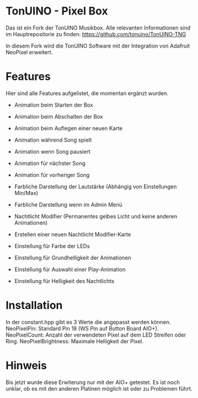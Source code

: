 # TonUINO - Pixel Box
Das ist ein Fork der TonUINO Musikbox.
Alle relevanten Informationen sind im Hauptrepositorie zu finden: https://github.com/tonuino/TonUINO-TNG

In diesem Fork wird die TonUINO Software mit der Integration von Adafruit NeoPixel erweitert.

# Features
Hier sind alle Features aufgelistet, die momentan ergänzt wurden.

- Animation beim Starten der Box
- Animation beim Abschalten der Box
- Animation beim Auflegen einer neuen Karte
- Animation während Song spielt
- Animation wenn Song pausiert
- Animation für nächster Song
- Animation für vorheriger Song

- Farbliche Darstellung der Lautstärke (Abhängig von Einstellungen Min/Max)
- Farbliche Darstellung wenn im Admin Menü
- Nachtlicht Modifier (Permanentes gelbes Licht und keine anderen Animationen)
- Erstellen einer neuen Nachtlicht Modifier-Karte

- Einstellung für Farbe der LEDs
- Einstellung für Grundhelligkeit der Animationen
- Einstellung für Auswahl einer Play-Animation
- Einstellung für Helligkeit des Nachtlichts

# Installation
In der constant.hpp gibt es 3 Werte die angepasst werden können.
NeoPixelPin: Standard Pin 18 (WS Pin auf Button Board AIO+).
NeoPixelCount: Anzahl der verwendeten Pixel auf dem LED Streifen oder Ring.
NeoPixelBrightness: Maximale Helligkeit der Pixel.

# Hinweis
Bis jetzt wurde diese Erwiterung nur mit der AIO+ getestet.
Es ist noch unklar, ob es mit den anderen Platinen möglich ist oder zu Problemen führt.
